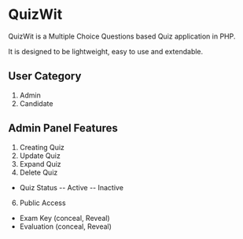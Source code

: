 # QuizWit

QuizWit is a Multiple Choice Questions based Quiz application in PHP.

It is designed to be lightweight, easy to use and extendable.

## User Category

1. Admin
2. Candidate

## Admin Panel Features

1. Creating Quiz
2. Update Quiz
3. Expand Quiz
4. Delete Quiz
- Quiz Status
-- Active
-- Inactive
6. Public Access
- Exam Key (conceal, Reveal)
- Evaluation  (conceal, Reveal)

